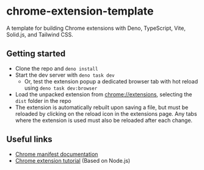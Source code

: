 # chrome-extension-template

A template for building Chrome extensions with Deno, TypeScript, Vite, Solid.js, and Tailwind CSS.

## Getting started

- Clone the repo and `deno install`
- Start the dev server with `deno task dev`
  - Or, test the extension popup a dedicated browser tab with hot reload using `deno task dev:browser`
- Load the unpacked extension from [chrome://extensions](chrome://extensions), selecting the `dist` folder in the repo
- The extension is automatically rebuilt upon saving a file, but must be reloaded by clicking on the reload icon in the extensions page. Any tabs where the extension is used must also be reloaded after each change.

## Useful links

- [Chrome manifest documentation](https://developer.chrome.com/docs/extensions/reference/manifest)
- [Chrome extension tutorial](https://www.youtube.com/watch?v=GGi7Brsf7js) (Based on Node.js)
